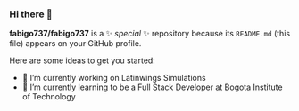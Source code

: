 ### Hi there 👋

**fabigo737/fabigo737** is a ✨ _special_ ✨ repository because its `README.md` (this file) appears on your GitHub profile.

Here are some ideas to get you started:

- 🔭 I’m currently working on Latinwings Simulations
- 🌱 I’m currently learning to be a Full Stack Developer at Bogota Institute of Technology

